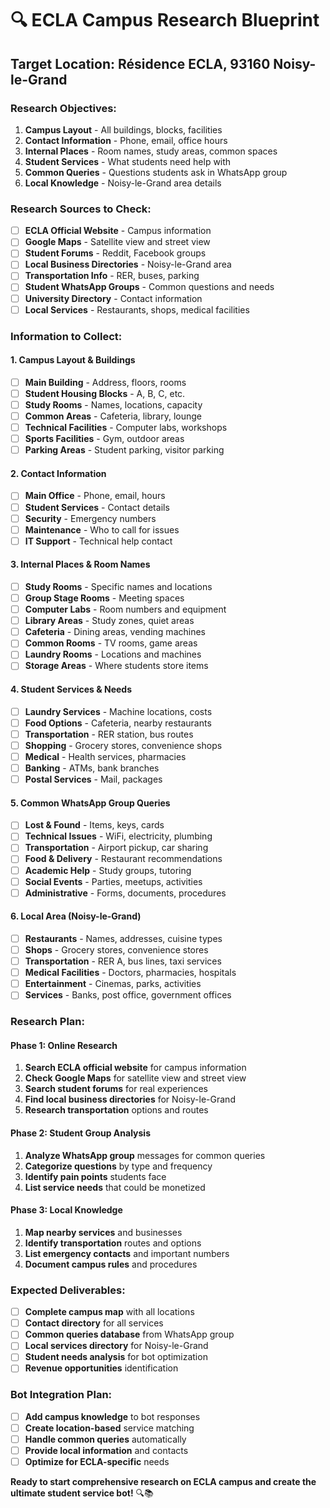 # 🔍 ECLA Campus Research Blueprint

## **Target Location: Résidence ECLA, 93160 Noisy-le-Grand**

### **Research Objectives:**
1. **Campus Layout** - All buildings, blocks, facilities
2. **Contact Information** - Phone, email, office hours
3. **Internal Places** - Room names, study areas, common spaces
4. **Student Services** - What students need help with
5. **Common Queries** - Questions students ask in WhatsApp group
6. **Local Knowledge** - Noisy-le-Grand area details

### **Research Sources to Check:**
- [ ] **ECLA Official Website** - Campus information
- [ ] **Google Maps** - Satellite view and street view
- [ ] **Student Forums** - Reddit, Facebook groups
- [ ] **Local Business Directories** - Noisy-le-Grand area
- [ ] **Transportation Info** - RER, buses, parking
- [ ] **Student WhatsApp Groups** - Common questions and needs
- [ ] **University Directory** - Contact information
- [ ] **Local Services** - Restaurants, shops, medical facilities

### **Information to Collect:**

#### **1. Campus Layout & Buildings**
- [ ] **Main Building** - Address, floors, rooms
- [ ] **Student Housing Blocks** - A, B, C, etc.
- [ ] **Study Rooms** - Names, locations, capacity
- [ ] **Common Areas** - Cafeteria, library, lounge
- [ ] **Technical Facilities** - Computer labs, workshops
- [ ] **Sports Facilities** - Gym, outdoor areas
- [ ] **Parking Areas** - Student parking, visitor parking

#### **2. Contact Information**
- [ ] **Main Office** - Phone, email, hours
- [ ] **Student Services** - Contact details
- [ ] **Security** - Emergency numbers
- [ ] **Maintenance** - Who to call for issues
- [ ] **IT Support** - Technical help contact

#### **3. Internal Places & Room Names**
- [ ] **Study Rooms** - Specific names and locations
- [ ] **Group Stage Rooms** - Meeting spaces
- [ ] **Computer Labs** - Room numbers and equipment
- [ ] **Library Areas** - Study zones, quiet areas
- [ ] **Cafeteria** - Dining areas, vending machines
- [ ] **Common Rooms** - TV rooms, game areas
- [ ] **Laundry Rooms** - Locations and machines
- [ ] **Storage Areas** - Where students store items

#### **4. Student Services & Needs**
- [ ] **Laundry Services** - Machine locations, costs
- [ ] **Food Options** - Cafeteria, nearby restaurants
- [ ] **Transportation** - RER station, bus routes
- [ ] **Shopping** - Grocery stores, convenience shops
- [ ] **Medical** - Health services, pharmacies
- [ ] **Banking** - ATMs, bank branches
- [ ] **Postal Services** - Mail, packages

#### **5. Common WhatsApp Group Queries**
- [ ] **Lost & Found** - Items, keys, cards
- [ ] **Technical Issues** - WiFi, electricity, plumbing
- [ ] **Transportation** - Airport pickup, car sharing
- [ ] **Food & Delivery** - Restaurant recommendations
- [ ] **Academic Help** - Study groups, tutoring
- [ ] **Social Events** - Parties, meetups, activities
- [ ] **Administrative** - Forms, documents, procedures

#### **6. Local Area (Noisy-le-Grand)**
- [ ] **Restaurants** - Names, addresses, cuisine types
- [ ] **Shops** - Grocery stores, convenience stores
- [ ] **Transportation** - RER A, bus lines, taxi services
- [ ] **Medical Facilities** - Doctors, pharmacies, hospitals
- [ ] **Entertainment** - Cinemas, parks, activities
- [ ] **Services** - Banks, post office, government offices

### **Research Plan:**

#### **Phase 1: Online Research**
1. **Search ECLA official website** for campus information
2. **Check Google Maps** for satellite view and street view
3. **Search student forums** for real experiences
4. **Find local business directories** for Noisy-le-Grand
5. **Research transportation** options and routes

#### **Phase 2: Student Group Analysis**
1. **Analyze WhatsApp group** messages for common queries
2. **Categorize questions** by type and frequency
3. **Identify pain points** students face
4. **List service needs** that could be monetized

#### **Phase 3: Local Knowledge**
1. **Map nearby services** and businesses
2. **Identify transportation** routes and options
3. **List emergency contacts** and important numbers
4. **Document campus rules** and procedures

### **Expected Deliverables:**
- [ ] **Complete campus map** with all locations
- [ ] **Contact directory** for all services
- [ ] **Common queries database** from WhatsApp group
- [ ] **Local services directory** for Noisy-le-Grand
- [ ] **Student needs analysis** for bot optimization
- [ ] **Revenue opportunities** identification

### **Bot Integration Plan:**
- [ ] **Add campus knowledge** to bot responses
- [ ] **Create location-based** service matching
- [ ] **Handle common queries** automatically
- [ ] **Provide local information** and contacts
- [ ] **Optimize for ECLA-specific** needs

**Ready to start comprehensive research on ECLA campus and create the ultimate student service bot!** 🔍📚 